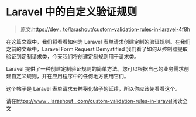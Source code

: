 # Laravel 中的自定义验证规则

> 原文:[https://dev . to/larashout/custom-validation-rules-in-laravel-4f8h](https://dev.to/larashout/custom-validation-rules-in-laravel-4f8h)

在这篇文章中，我们将看看如何为 Laravel 表单请求创建定制的验证规则。在我们之前的文章中，Laravel Form Request Demystified 我们看了如何从控制器提取验证到定制请求类，今天我们将创建定制规则用于请求类。

Laravel 提供了一种创建定制验证规则的简单方法。您可以根据自己的业务需求创建自定义规则，并在应用程序中的任何地方使用它们。

这个帖子是 Laravel 表单请求去神秘化帖子的延续，所以你应该先看看这个。

请在[https://www . larashout . com/custom-validation-rules-in-laravel](https://www.larashout.com/custom-validation-rules-in-laravel)阅读全文